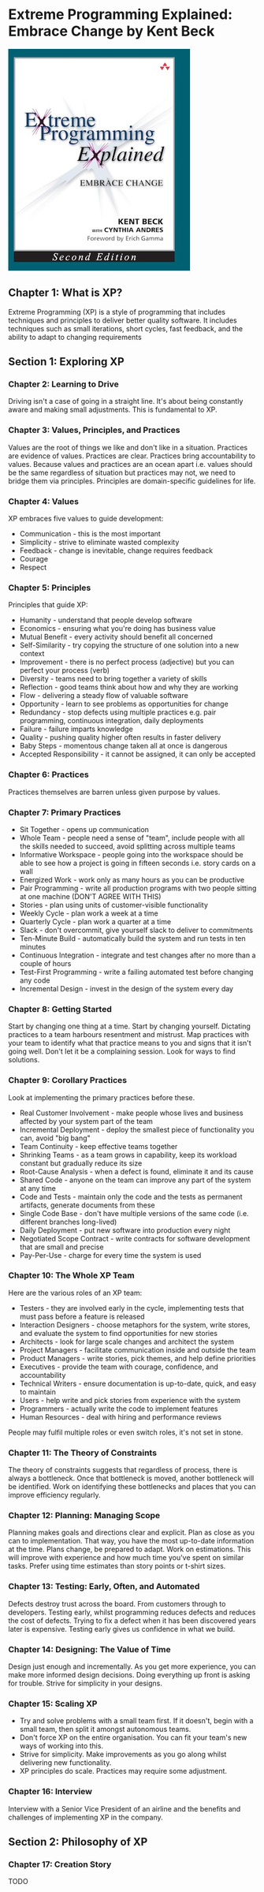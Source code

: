 # Extreme Programming Explained: Embrace Change by Kent Beck

![Cover](./cover.jpg)

## Chapter 1: What is XP?

Extreme Programming (XP) is a style of programming that includes techniques and principles to deliver
better quality software. It includes techniques such as small iterations, short cycles, fast feedback,
and the ability to adapt to changing requirements

## Section 1: Exploring XP

### Chapter 2: Learning to Drive

Driving isn't a case of going in a straight line. It's about being constantly aware and making small
adjustments. This is fundamental to XP.

### Chapter 3: Values, Principles, and Practices

Values are the root of things we like and don't like in a situation. Practices are evidence of values.
Practices are clear. Practices bring accountability to values. Because values and practices are an ocean
apart i.e. values should be the same regardless of situation but practices may not, we need to bridge
them via principles. Principles are domain-specific guidelines for life.

### Chapter 4: Values

XP embraces five values to guide development:

* Communication - this is the most important
* Simplicity - strive to eliminate wasted complexity
* Feedback - change is inevitable, change requires feedback
* Courage
* Respect

### Chapter 5: Principles

Principles that guide XP:

* Humanity - understand that people develop software
* Economics - ensuring what you're doing has business value
* Mutual Benefit - every activity should benefit all concerned
* Self-Similarity - try copying the structure of one solution into a new context
* Improvement - there is no perfect process (adjective) but you can perfect your process (verb)
* Diversity - teams need to bring together a variety of skills
* Reflection - good teams think about how and why they are working
* Flow - delivering a steady flow of valuable software
* Opportunity - learn to see problems as opportunities for change
* Redundancy - stop defects using multiple practices e.g. pair programming, continuous integration, daily deployments
* Failure - failure imparts knowledge
* Quality - pushing quality higher often results in faster delivery
* Baby Steps - momentous change taken all at once is dangerous
* Accepted Responsibility - it cannot be assigned, it can only be accepted

### Chapter 6: Practices

Practices themselves are barren unless given purpose by values.

### Chapter 7: Primary Practices

* Sit Together - opens up communication
* Whole Team - people need a sense of "team", include people with all the skills needed to succeed, avoid splitting across multiple teams
* Informative Workspace - people going into the workspace should be able to see how a project is going in fifteen seconds i.e. story cards on a wall
* Energized Work - work only as many hours as you can be productive
* Pair Programming - write all production programs with two people sitting at one machine (DON'T AGREE WITH THIS)
* Stories - plan using units of customer-visible functionality
* Weekly Cycle - plan work a week at a time
* Quarterly Cycle - plan work a quarter at a time
* Slack - don't overcommit, give yourself slack to deliver to commitments
* Ten-Minute Build - automatically build the system and run tests in ten minutes
* Continuous Integration - integrate and test changes after no more than a couple of hours
* Test-First Programming - write a failing automated test before changing any code
* Incremental Design - invest in the design of the system every day

### Chapter 8: Getting Started

Start by changing one thing at a time. Start by changing yourself. Dictating practices
to a team harbours resentment and mistrust. Map practices with your team to identify
what that practice means to you and signs that it isn't going well. Don't let it be a
complaining session. Look for ways to find solutions.

### Chapter 9: Corollary Practices

Look at implementing the primary practices before these.

* Real Customer Involvement - make people whose lives and business affected by your system part of the team
* Incremental Deployment - deploy the smallest piece of functionality you can, avoid "big bang"
* Team Continuity - keep effective teams together
* Shrinking Teams - as a team grows in capability, keep its workload constant but gradually reduce its size
* Root-Cause Analysis - when a defect is found, eliminate it and its cause
* Shared Code - anyone on the team can improve any part of the system at any time
* Code and Tests - maintain only the code and the tests as permanent artifacts, generate documents from these
* Single Code Base - don't have multiple versions of the same code (i.e. different branches long-lived)
* Daily Deployment - put new software into production every night
* Negotiated Scope Contract - write contracts for software development that are small and precise
* Pay-Per-Use - charge for every time the system is used

### Chapter 10: The Whole XP Team

Here are the various roles of an XP team:

* Testers - they are involved early in the cycle, implementing tests that must pass before a feature is released
* Interaction Designers - choose metaphors for the system, write stores, and evaluate the system to find opportunities for new stories
* Architects - look for large scale changes and architect the system
* Project Managers - facilitate communication inside and outside the team
* Product Managers - write stories, pick themes, and help define priorities
* Executives - provide the team with courage, confidence, and accountability
* Technical Writers - ensure documentation is up-to-date, quick, and easy to maintain
* Users - help write and pick stories from experience with the system
* Programmers - actually write the code to implement features
* Human Resources - deal with hiring and performance reviews

People may fulfil multiple roles or even switch roles, it's not set in stone.

### Chapter 11: The Theory of Constraints

The theory of constraints suggests that regardless of process, there is always a bottleneck. Once that bottleneck
is moved, another bottleneck will be identified. Work on identifying these bottlenecks and places that you can
improve efficiency regularly.

### Chapter 12: Planning: Managing Scope

Planning makes goals and directions clear and explicit. Plan as close as you can to implementation. That way, you
have the most up-to-date information at the time. Plans change, be prepared to adapt. Work on estimations. This
will improve with experience and how much time you've spent on similar tasks. Prefer using time estimates than
story points or t-shirt sizes.

### Chapter 13: Testing: Early, Often, and Automated

Defects destroy trust across the board. From customers through to developers. Testing early, whilst programming
reduces defects and reduces the cost of defects. Trying to fix a defect when it has been discovered years later
is expensive. Testing early gives us confidence in what we build.

### Chapter 14: Designing: The Value of Time

Design just enough and incrementally. As you get more experience, you can make more informed design decisions.
Doing everything up front is asking for trouble. Strive for simplicity in your designs.

### Chapter 15: Scaling XP

* Try and solve problems with a small team first. If it doesn't, begin with a small team, then split it amongst autonomous teams.
* Don't force XP on the entire organisation. You can fit your team's new ways of working into this.
* Strive for simplicity. Make improvements as you go along whilst delivering new functionality.
* XP principles do scale. Practices may require some adjustment.

### Chapter 16: Interview

Interview with a Senior Vice President of an airline and the benefits and challenges of implementing XP in the company.

## Section 2: Philosophy of XP

### Chapter 17: Creation Story

TODO
